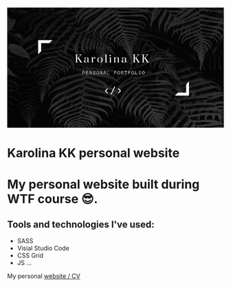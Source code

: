 ![Karolina KK personal website](src/assets/img/cover.png)

# Karolina KK personal website

# My personal website built during WTF course 😎.

## Tools and technologies I've used:

- SASS
- Visial Studio Code
- CSS Grid
- JS
...

My personal [website / CV](https://kakuliniec.github.io)
